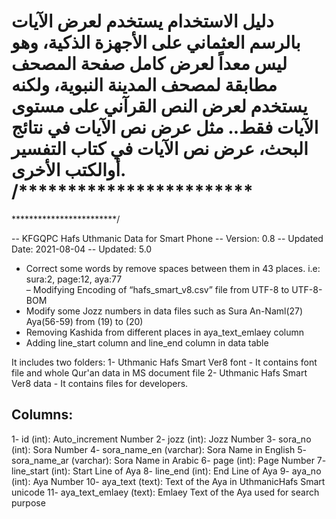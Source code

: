 دليل الاستخدام
يستخدم لعرض الآيات بالرسم العثماني على الأجهزة الذكية، وهو ليس معداً لعرض كامل صفحة المصحف مطابقة لمصحف المدينة النبوية، ولكنه يستخدم لعرض النص القرآني على مستوى الآيات فقط.. مثل عرض نص الآيات في نتائج البحث، عرض نص الآيات في كتاب التفسير أوالكتب الأخرى.
/************************
=========================
************************/

-- KFGQPC Hafs Uthmanic Data for Smart Phone
-- Version: 0.8
-- Updated Date: 2021-08-04 
-- Updated: 5.0
  - Correct some words by remove spaces between them in 43 places. i.e: sura:2, page:12, aya:77  	
  – Modifying Encoding of “hafs_smart_v8.csv” file from UTF-8 to UTF-8-BOM
  - Modify some Jozz numbers in data files such as Sura An-Naml(27) Aya(56-59) from (19) to (20)
  - Removing Kashida from different places in aya_text_emlaey column
  - Adding line_start column and line_end column in data table
   

It includes two folders:
1- Uthmanic Hafs Smart Ver8 font
	- It contains font file and whole Qur'an data in MS document file
2- Uthmanic Hafs Smart Ver8 data
	- It contains files for developers.
	
Columns:
--------
1-  id (int):	 			  Auto_increment Number
2-  jozz (int):		 		  Jozz Number
3-  sora_no (int):			  Sora Number
4-  sora_name_en (varchar):	  Sora Name in English
5-  sora_name_ar (varchar):	  Sora Name in Arabic
6-  page (int):				  Page Number
7-  line_start (int):		  Start Line of Aya
8-  line_end (int):			  End Line of Aya
9-  aya_no (int):			  Aya Number
10- aya_text (text):		  Text of the Aya in UthmanicHafs Smart unicode
11- aya_text_emlaey (text):	  Emlaey Text of the Aya used for search purpose
